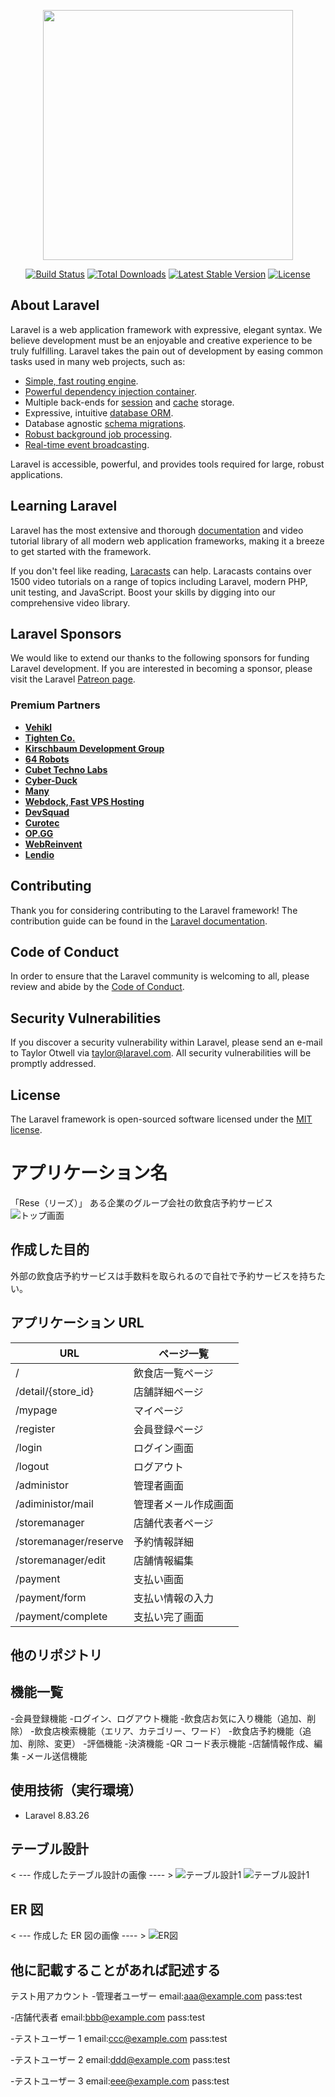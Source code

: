 <p align="center"><a href="https://laravel.com" target="_blank"><img src="https://raw.githubusercontent.com/laravel/art/master/logo-lockup/5%20SVG/2%20CMYK/1%20Full%20Color/laravel-logolockup-cmyk-red.svg" width="400"></a></p>

<p align="center">
<a href="https://travis-ci.org/laravel/framework"><img src="https://travis-ci.org/laravel/framework.svg" alt="Build Status"></a>
<a href="https://packagist.org/packages/laravel/framework"><img src="https://img.shields.io/packagist/dt/laravel/framework" alt="Total Downloads"></a>
<a href="https://packagist.org/packages/laravel/framework"><img src="https://img.shields.io/packagist/v/laravel/framework" alt="Latest Stable Version"></a>
<a href="https://packagist.org/packages/laravel/framework"><img src="https://img.shields.io/packagist/l/laravel/framework" alt="License"></a>
</p>

## About Laravel

Laravel is a web application framework with expressive, elegant syntax. We believe development must be an enjoyable and creative experience to be truly fulfilling. Laravel takes the pain out of development by easing common tasks used in many web projects, such as:

-   [Simple, fast routing engine](https://laravel.com/docs/routing).
-   [Powerful dependency injection container](https://laravel.com/docs/container).
-   Multiple back-ends for [session](https://laravel.com/docs/session) and [cache](https://laravel.com/docs/cache) storage.
-   Expressive, intuitive [database ORM](https://laravel.com/docs/eloquent).
-   Database agnostic [schema migrations](https://laravel.com/docs/migrations).
-   [Robust background job processing](https://laravel.com/docs/queues).
-   [Real-time event broadcasting](https://laravel.com/docs/broadcasting).

Laravel is accessible, powerful, and provides tools required for large, robust applications.

## Learning Laravel

Laravel has the most extensive and thorough [documentation](https://laravel.com/docs) and video tutorial library of all modern web application frameworks, making it a breeze to get started with the framework.

If you don't feel like reading, [Laracasts](https://laracasts.com) can help. Laracasts contains over 1500 video tutorials on a range of topics including Laravel, modern PHP, unit testing, and JavaScript. Boost your skills by digging into our comprehensive video library.

## Laravel Sponsors

We would like to extend our thanks to the following sponsors for funding Laravel development. If you are interested in becoming a sponsor, please visit the Laravel [Patreon page](https://patreon.com/taylorotwell).

### Premium Partners

-   **[Vehikl](https://vehikl.com/)**
-   **[Tighten Co.](https://tighten.co)**
-   **[Kirschbaum Development Group](https://kirschbaumdevelopment.com)**
-   **[64 Robots](https://64robots.com)**
-   **[Cubet Techno Labs](https://cubettech.com)**
-   **[Cyber-Duck](https://cyber-duck.co.uk)**
-   **[Many](https://www.many.co.uk)**
-   **[Webdock, Fast VPS Hosting](https://www.webdock.io/en)**
-   **[DevSquad](https://devsquad.com)**
-   **[Curotec](https://www.curotec.com/services/technologies/laravel/)**
-   **[OP.GG](https://op.gg)**
-   **[WebReinvent](https://webreinvent.com/?utm_source=laravel&utm_medium=github&utm_campaign=patreon-sponsors)**
-   **[Lendio](https://lendio.com)**

## Contributing

Thank you for considering contributing to the Laravel framework! The contribution guide can be found in the [Laravel documentation](https://laravel.com/docs/contributions).

## Code of Conduct

In order to ensure that the Laravel community is welcoming to all, please review and abide by the [Code of Conduct](https://laravel.com/docs/contributions#code-of-conduct).

## Security Vulnerabilities

If you discover a security vulnerability within Laravel, please send an e-mail to Taylor Otwell via [taylor@laravel.com](mailto:taylor@laravel.com). All security vulnerabilities will be promptly addressed.

## License

The Laravel framework is open-sourced software licensed under the [MIT license](https://opensource.org/licenses/MIT).

# アプリケーション名

「Rese（リーズ）」
ある企業のグループ会社の飲食店予約サービス
![トップ画面](./public/images/top.png)

## 作成した目的

外部の飲食店予約サービスは手数料を取られるので自社で予約サービスを持ちたい。

## アプリケーション URL

| URL                   | ページ一覧           |
| --------------------- | -------------------- |
| /                     | 飲食店一覧ページ     |
| /detail/{store_id}    | 店舗詳細ページ       |
| /mypage               | マイページ           |
| /register             | 会員登録ページ       |
| /login                | ログイン画面         |
| /logout               | ログアウト           |
| /administor           | 管理者画面           |
| /adiministor/mail     | 管理者メール作成画面 |
| /storemanager         | 店舗代表者ページ     |
| /storemanager/reserve | 予約情報詳細         |
| /storemanager/edit    | 店舗情報編集         |
| /payment              | 支払い画面           |
| /payment/form         | 支払い情報の入力     |
| /payment/complete     | 支払い完了画面       |

## 他のリポジトリ

## 機能一覧

-会員登録機能 -ログイン、ログアウト機能 -飲食店お気に入り機能（追加、削除） -飲食店検索機能（エリア、カテゴリー、ワード） -飲食店予約機能（追加、削除、変更） -評価機能 -決済機能
-QR コード表示機能 -店舗情報作成、編集 -メール送信機能

## 使用技術（実行環境）

-   Laravel 8.83.26

## テーブル設計

< --- 作成したテーブル設計の画像 ---- >
![テーブル設計1](./public/images/table1.png)
![テーブル設計1](./public/images/table2.png)

## ER 図

< --- 作成した ER 図の画像 ---- >
![ER図](er.drawio.png)

## 他に記載することがあれば記述する

テスト用アカウント -管理者ユーザー
email:aaa@example.com
pass:test

-店舗代表者
email:bbb@example.com
pass:test

-テストユーザー 1
email:ccc@example.com
pass:test

-テストユーザー 2
email:ddd@example.com
pass:test

-テストユーザー 3
email:eee@example.com
pass:test
